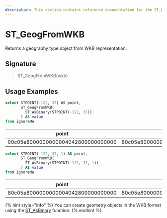 ```yaml
---
description: This section contains reference documentation for the ST_GeogFromWKB function.
---
```


# ST\_GeogFromWKB

Returns a geography type object from WKB representation.

## Signature

> ST\_GeogFromWKB(wkb)

## Usage Examples

```sql
select STPOINT(-122, 37) AS point,
       ST_GeogFromWKB(
         ST_AsBinary(STPOINT(-122, 37))
       ) AS value
from ignoreMe 
```

| point                              | value                              |
| ---------------------------------- | ---------------------------------- |
| 00c05e8000000000004042800000000000 | 80c05e8000000000004042800000000000 |

```sql
select STPOINT(-122, 37, 1) AS point,
       ST_GeogFromWKB(
         ST_AsBinary(STPOINT(-122, 37, 1))
       ) AS value
from ignoreMe 
```

| point                              | value                              |
| ---------------------------------- | ---------------------------------- |
| 80c05e8000000000004042800000000000 | 80c05e8000000000004042800000000000 |

{% hint style="info" %}
You can create geometry objects in the WKB format using the [ST\_AsBinary](stasbinary.md) function.
{% endhint %}
